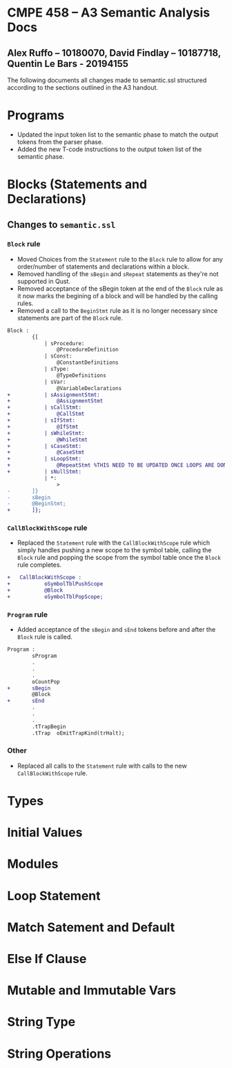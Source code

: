 # CMPE 458 – A3 Semantic Analysis Docs
Alex Ruffo – 10180070, David Findlay – 10187718, Quentin Le Bars - 20194155
----------------------------------------------------------------------------
The following documents all changes made to semantic.ssl structured according to the sections outlined in the A3 handout.

# Programs
- Updated the input token list to the semantic phase to match the output tokens from the parser phase.
- Added the new T-code instructions to the output token list of the semantic phase.

# Blocks (Statements and Declarations)
## Changes to `semantic.ssl`
### `Block` rule
- Moved Choices from the `Statement` rule to the `Block` rule to allow for any order/number of statements and declarations within a block.
- Removed handling of the `sBegin` and `sRepeat` statements as they're not supported in Qust.
- Removed acceptance of the sBegin token at the end of the `Block` rule as it now marks the begining of a block and will be handled by the calling rules.
- Removed a call to the `BeginStmt` rule as it is no longer necessary since statements are part of the `Block` rule.
```diff
Block :
        {[
            | sProcedure:
                @ProcedureDefinition
            | sConst:
                @ConstantDefinitions
            | sType:
                @TypeDefinitions
            | sVar:
                @VariableDeclarations
+           | sAssignmentStmt:
+               @AssignmentStmt
+           | sCallStmt:
+               @CallStmt
+           | sIfStmt:
+               @IfStmt
+           | sWhileStmt:
+               @WhileStmt
+           | sCaseStmt:
+               @CaseStmt
+           | sLoopStmt:
+               @RepeatStmt %THIS NEED TO BE UPDATED ONCE LOOPS ARE DONE
+           | sNullStmt:
            | *:
                >
-       ]}
-       sBegin
-       @BeginStmt;
+       ]};
```
### `CallBlockWithScope` rule
- Replaced the `Statement` rule with the `CallBlockWithScope` rule which simply handles pushing a new scope to the symbol table, calling the `Block` rule and popping the scope from the symbol table once the `Block` rule completes.
```diff
+   CallBlockWithScope :
+           oSymbolTblPushScope 
+           @Block
+           oSymbolTblPopScope;
```

### `Program` rule
- Added acceptance of the `sBegin` and `sEnd` tokens before and after the `Block` rule is called.
```diff
Program :
        sProgram
        .
        .
        .
        oCountPop
+       sBegin
        @Block
+       sEnd
        .
        .
        .
        .tTrapBegin
        .tTrap  oEmitTrapKind(trHalt);
```
### Other
- Replaced all calls to the `Statement` rule with calls to the new `CallBlockWithScope` rule.


# Types

# Initial Values

# Modules

# Loop Statement

# Match Satement and Default

# Else If Clause

# Mutable and Immutable Vars

# String Type

# String Operations
